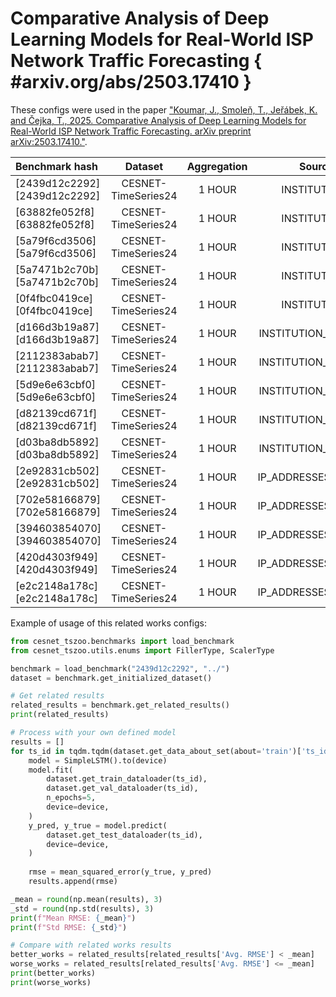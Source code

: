# Comparative Analysis of Deep Learning Models for Real-World ISP Network Traffic Forecasting { #arxiv.org/abs/2503.17410 }

These configs were used in the paper ["Koumar, J., Smoleň, T., Jeřábek, K. and Čejka, T., 2025. Comparative Analysis of Deep Learning Models for Real-World ISP Network Traffic Forecasting. arXiv preprint arXiv:2503.17410."](https://arxiv.org/abs/2503.17410).

| Benchmark hash | Dataset | Aggregation | Source |
|:-----------------|:-----------------:|:-----------------:|:-----------------:|
[2439d12c2292][2439d12c2292] | CESNET-TimeSeries24 | 1 HOUR| INSTITUTIONS |
[63882fe052f8][63882fe052f8] | CESNET-TimeSeries24 | 1 HOUR| INSTITUTIONS |
[5a79f6cd3506][5a79f6cd3506] | CESNET-TimeSeries24 | 1 HOUR| INSTITUTIONS |
[5a7471b2c70b][5a7471b2c70b] | CESNET-TimeSeries24 | 1 HOUR| INSTITUTIONS |
[0f4fbc0419ce][0f4fbc0419ce] | CESNET-TimeSeries24 | 1 HOUR| INSTITUTIONS |
[d166d3b19a87][d166d3b19a87] | CESNET-TimeSeries24 | 1 HOUR| INSTITUTION_SUBNETS |
[2112383abab7][2112383abab7] | CESNET-TimeSeries24 | 1 HOUR| INSTITUTION_SUBNETS |
[5d9e6e63cbf0][5d9e6e63cbf0] | CESNET-TimeSeries24 | 1 HOUR| INSTITUTION_SUBNETS |
[d82139cd671f][d82139cd671f] | CESNET-TimeSeries24 | 1 HOUR| INSTITUTION_SUBNETS |
[d03ba8db5892][d03ba8db5892] | CESNET-TimeSeries24 | 1 HOUR| INSTITUTION_SUBNETS |
[2e92831cb502][2e92831cb502] | CESNET-TimeSeries24 | 1 HOUR| IP_ADDRESSES_SAMPLE |
[702e58166879][702e58166879] | CESNET-TimeSeries24 | 1 HOUR| IP_ADDRESSES_SAMPLE |
[394603854070][394603854070] | CESNET-TimeSeries24 | 1 HOUR| IP_ADDRESSES_SAMPLE |
[420d4303f949][420d4303f949] | CESNET-TimeSeries24 | 1 HOUR| IP_ADDRESSES_SAMPLE |
[e2c2148a178c][e2c2148a178c] | CESNET-TimeSeries24 | 1 HOUR| IP_ADDRESSES_SAMPLE |

Example of usage of this related works configs:

```python
from cesnet_tszoo.benchmarks import load_benchmark
from cesnet_tszoo.utils.enums import FillerType, ScalerType

benchmark = load_benchmark("2439d12c2292", "../")
dataset = benchmark.get_initialized_dataset()

# Get related results
related_results = benchmark.get_related_results()
print(related_results)

# Process with your own defined model
results = []
for ts_id in tqdm.tqdm(dataset.get_data_about_set(about='train')['ts_ids']):
    model = SimpleLSTM().to(device)
    model.fit(
        dataset.get_train_dataloader(ts_id), 
        dataset.get_val_dataloader(ts_id), 
        n_epochs=5, 
        device=device,
    )
    y_pred, y_true = model.predict(
        dataset.get_test_dataloader(ts_id), 
        device=device,
    )
    
    rmse = mean_squared_error(y_true, y_pred)
    results.append(rmse)

_mean = round(np.mean(results), 3)
_std = round(np.std(results), 3)
print(f"Mean RMSE: {_mean}")
print(f"Std RMSE: {_std}") 

# Compare with related works results
better_works = related_results[related_results['Avg. RMSE'] < _mean]
worse_works = related_results[related_results['Avg. RMSE'] <= _mean]
print(better_works)
print(worse_works)
```
